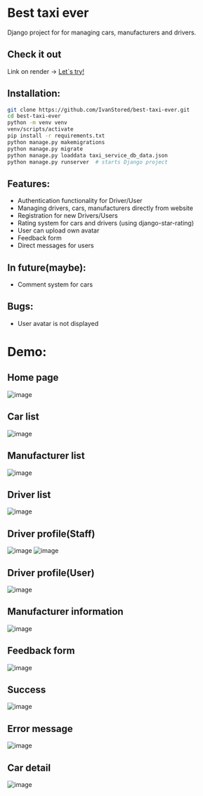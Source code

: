 # Best taxi ever

Django project for for managing cars, manufacturers and drivers.

## Check it out
Link on render -> [Let`s try!](https://best-taxi-ever.onrender.com)

## Installation:


```sh
git clone https://github.com/IvanStored/best-taxi-ever.git
cd best-taxi-ever
python -m venv venv
venv/scripts/activate
pip install -r requirements.txt
python manage.py makemigrations
python manage.py migrate
python manage.py loaddata taxi_service_db_data.json
python manage.py runserver  # starts Django project
```

## Features:
- Authentication functionality for Driver/User
- Managing drivers, cars, manufacturers directly from website
- Registration for new Drivers/Users
- Rating system for cars and drivers (using django-star-rating)
- User can upload own avatar
- Feedback form
- Direct messages for users

## In future(maybe):
- Comment system for cars

## Bugs:
- User avatar is not displayed

# Demo:
## Home page
![image](https://user-images.githubusercontent.com/43565760/201485185-ffa8a232-b7f3-4b06-be25-f3265a459358.png)

## Car list
![image](https://user-images.githubusercontent.com/43565760/201485232-7abfa028-133f-497f-965e-91b265fd16ac.png)

## Manufacturer list
![image](https://user-images.githubusercontent.com/43565760/201485245-32686b58-7ba0-4a41-b5a4-1f746c7522a9.png)

## Driver list
![image](https://user-images.githubusercontent.com/43565760/201485254-6c802d50-a46f-49bf-b4f0-90543b690e09.png)

## Driver profile(Staff)
![image](https://user-images.githubusercontent.com/43565760/201485281-3a8520fd-ca99-4c75-81b9-56fe054ab83e.png)
![image](https://user-images.githubusercontent.com/43565760/201485312-60f83ae2-92bb-43b3-bf8d-f9dc9937ecfd.png)

## Driver profile(User)
![image](https://user-images.githubusercontent.com/43565760/201485530-9edfc75c-eabb-490f-a6e7-840788175e41.png)

## Manufacturer information
![image](https://user-images.githubusercontent.com/43565760/201485543-8611169b-bff2-407c-937e-94d55f4f299f.png)
## Feedback form
![image](https://user-images.githubusercontent.com/43565760/201485552-17783a80-e763-4a39-8031-c2c51bf7a1b2.png)
## Success 
![image](https://user-images.githubusercontent.com/43565760/201485579-a5559cf5-70fa-46ca-ab93-9381f9e5a72d.png)
## Error message
![image](https://user-images.githubusercontent.com/43565760/201485608-5657d8c6-146a-499b-ae59-7638ab2ad9ce.png)

## Car detail
![image](https://user-images.githubusercontent.com/43565760/201485636-38ecf86b-0616-4361-a248-907cb7401582.png)
